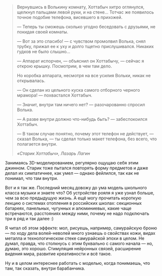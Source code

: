﻿> Вернувшись в Волькину комнату, Хоттабыч хитро оглянулся, щелкнул пальцами левой руки, и на стене... Тотчас же появилось точное подобие телефона, висевшего в прихожей. 
> 
> — Теперь ты сможешь сколько угодно беседовать с друзьями, не покидая своей комнаты.
> 
> — Вот за это спасибо! — с чувством промолвил Волька, снял трубку, прижал ее к уху и долго тщетно прислушивался. Никаких гудков не было слышно... 
> 
> — Аппарат испорчен, — объяснил он Хоттабычу, — сейчас я открою крышку. Посмотрим, в чем там дело. 
> 
> Но коробка аппарата, несмотря на все усилия Вольки, никак не открывалась. 
> 
> — Он сделан из цельного куска самого отборного черного мрамора! — похвастался Хоттабыч.
>
> — Значит, внутри там ничего нет? — разочарованно спросил Волька.
>
> — А разве внутри должно что-нибудь быть? — забеспокоился Хоттабыч.
>
> — В таком случае понятно, почему этот телефон не действует, — сказал Волька, — ты сделал только макет телефона, без всего, что полагается внутри.
>
> _«Старик Хоттабыч», Лазарь Лагин_

Занимаясь 3D-моделированием, регулярно ощущаю себя этим джинном. Старик тоже пытался повторять форму предметов и даже делал их симпатичнее, как умел — однако фейлился, так как не понимал, что там внутри. 

Вот и я так же. Последний месяц довожу до ума модель школьного класса музыки и знаете что? Об устройстве рояля я уже узнал больше, чем за всю предыдущую жизнь. А ещё могу прочитать короткую лекцию о системах отопления в российских школах: секционных батареях, панельных, чугунных и алюминиевых, какие чаще встречаются, расстояниях между ними, почему не надо подключать три в ряд и так далее :)

Я читал об этом эффекте: мол, рисуешь, например, самурайскую броню — по ходу дела волей-неволей много узнаешь о свойствах кожи, видах металла и технологическом стеке самурайской эпохи в целом. Не думал, правда, что столкнусь с этим буквально с самого начала — но, думаю, это хорошо. Стимуляция нейронных связей, расширение видения мира, развитие креативности и всё такое.

Ну и в целом интереснее работать с моделью, когда понимаешь, что там, так сказать, внутри барабанчика.